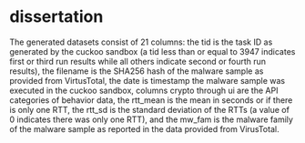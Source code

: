 # dissertation

The generated datasets consist of 21 columns: the tid is the task ID as generated by the cuckoo sandbox (a tid less than or equal to 3947 indicates first or third run results while all others indicate second or fourth run results), the filename is the SHA256 hash of the malware sample as provided from VirtusTotal, the date is timestamp the malware sample was executed in the cuckoo sandbox, columns crypto through ui are the API categories of behavior data, the rtt_mean is the mean in seconds or if there is only one RTT, the rtt_sd is the standard deviation of the RTTs (a value of 0 indicates there was only one RTT), and the mw_fam is the malware family of the malware sample as reported in the data provided from VirusTotal.
